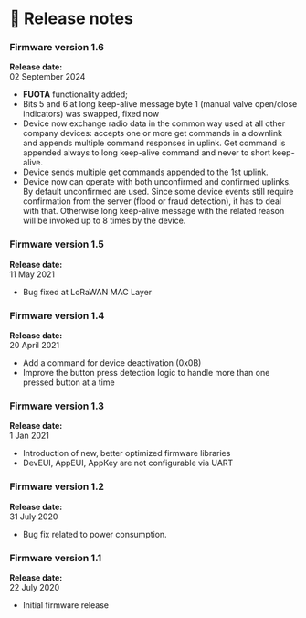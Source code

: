 # 🥳 Release notes

### Firmware version 1.6

**Release date:** \
02 September 2024

* **FUOTA** functionality added;
* Bits 5 and 6 at long keep-alive message byte 1 (manual valve open/close indicators) was swapped, fixed now
* Device now exchange radio data in the common way used at all other company devices: accepts one or more get commands in a downlink and appends multiple command responses in uplink. Get command is appended always to long keep-alive command and never to short keep-alive.
* Device sends multiple get commands appended to the 1st uplink.
* Device now can operate with both unconfirmed and confirmed uplinks. By default unconfirmed are used. Since some device events still require confirmation from the server (flood or fraud detection), it has to deal with that. Otherwise long keep-alive message with the related reason will be invoked up to 8 times by the device.

### Firmware version 1.5

**Release date:** \
11 May 2021

* Bug fixed at LoRaWAN MAC Layer

### Firmware version 1.4

**Release date:** \
20 April 2021

* Add a command for device deactivation (0x0B)
* Improve the button press detection logic to handle more than one pressed button at a time

### Firmware version 1.3

**Release date:** \
1 Jan 2021

* Introduction of new, better optimized firmware libraries
* DevEUI, AppEUI, AppKey are not configurable via UART

### Firmware version 1.2

**Release date:** \
31 July 2020

* Bug fix related to power consumption.

### Firmware version 1.1

**Release date:** \
22 July 2020

* Initial firmware release
